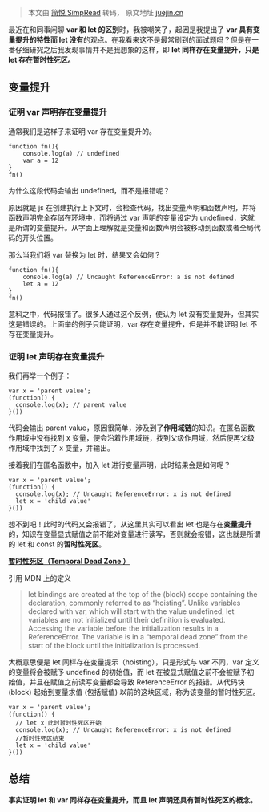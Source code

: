 > 本文由 [简悦 SimpRead](http://ksria.com/simpread/) 转码， 原文地址 [juejin.cn](https://juejin.cn/post/6983702070293430303?searchId=202310111103016E8274A0BA870F4C7E11)

最近在和同事闲聊 **var 和 let 的区别**时，我被嘲笑了，起因是我提出了 **var 具有变量提升的特性而 let 没有**的观点。在我看来这不是最常刷到的面试题吗？但是在一番仔细研究之后我发现事情并不是我想象的这样，即 **let 同样存在变量提升，只是 let 存在暂时性死区。**

变量提升
----

### 证明 var 声明存在变量提升

通常我们是这样子来证明 var 存在变量提升的。

```
function fn(){
    console.log(a) // undefined
    var a = 12
}
fn()
```

为什么这段代码会输出 undefined，而不是报错呢？

原因就是 js 在创建执行上下文时，会检查代码，找出变量声明和函数声明，并将函数声明完全存储在环境中，而将通过 var 声明的变量设定为 undefined，这就是所谓的变量提升。从字面上理解就是变量和函数声明会被移动到函数或者全局代码的开头位置。

那么当我们将 var 替换为 let 时，结果又会如何？

```
function fn(){
    console.log(a) // Uncaught ReferenceError: a is not defined
    let a = 12
}
fn()
```

意料之中，代码报错了。很多人通过这个反例，便认为 let 没有变量提升，但其实这是错误的。上面举的例子只能证明，var 存在变量提升，但是并不能证明 let 不存在变量提升。

### 证明 let 声明存在变量提升

我们再举一个例子：

```
var x = 'parent value';
(function() {
  console.log(x); // parent value
}())
```

代码会输出 parent value，原因很简单，涉及到了**作用域链**的知识。在匿名函数作用域中没有找到 x 变量，便会沿着作用域链，找到父级作用域，然后便再父级作用域中找到了 x 变量，并输出。

接着我们在匿名函数中，加入 let 进行变量声明，此时结果会是如何呢？

```
var x = 'parent value';
(function() {
  console.log(x); // Uncaught ReferenceError: x is not defined
  let x = 'child value'
}())
```

想不到吧！此时的代码又会报错了，从这里其实可以看出 let 也是存在**变量提升**的，知识在变量显式赋值之前不能对变量进行读写，否则就会报错，这也就是所谓的 let 和 const 的**暂时性死区**。

**[暂时性死区（Temporal Dead Zone ）](https://link.juejin.cn?target=https%3A%2F%2Fdeveloper.mozilla.org%2Fen-US%2Fdocs%2FWeb%2FJavaScript%2FReference%2FStatements%2Flet%3FretiredLocale%3Dhe "https://developer.mozilla.org/en-US/docs/Web/JavaScript/Reference/Statements/let?retiredLocale=he")**

引用 MDN 上的定义

> let bindings are created at the top of the (block) scope containing the declaration, commonly referred to as “hoisting”. Unlike variables declared with var, which will start with the value undefined, let variables are not initialized until their definition is evaluated. Accessing the variable before the initialization results in a ReferenceError. The variable is in a “temporal dead zone” from the start of the block until the initialization is processed.

大概意思便是 let 同样存在变量提示（hoisting），只是形式与 var 不同，var 定义的变量将会被赋予 undefined 的初始值，而 let 在被显式赋值之前不会被赋予初始值，并且在赋值之前读写变量都会导致 ReferenceError 的报错。从代码块 (block) 起始到变量求值 (包括赋值) 以前的这块区域，称为该变量的暂时性死区。

```
var x = 'parent value';
(function() {
  // let x 此时暂时性死区开始
  console.log(x); // Uncaught ReferenceError: x is not defined
  //暂时性死区结束
  let x = 'child value' 
}())
```

总结
--

**事实证明 let 和 var 同样存在变量提升，而且 let 声明还具有暂时性死区的概念。**